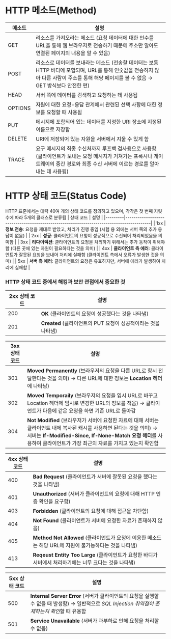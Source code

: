 # HTTP 메소드(Method)
| 메소드 | 설명 |
|---------|------------------------------------------------------------------------------------------|
| GET | 리소스를 가져오라는 메소드 (요청 데이터에 대한 인수를 URL을 통해 웹 브라우저로 전송하기 때문에 주소만 알아도 연결된 페이지의 내용을 알 수 있음) |
| POST | 리소스로 데이터를 보내라는 메소드 (전송할 데이터는 보통 HTTP 바디에 포함되며, URL를 통해 인숫값을 전송하지 않아 다른 사람이 주소를 통해 해당 페이지를 볼 수 없음  → GET 방식보다 안전한 편) |
| HEAD | 서버 쪽에 데이터를 검색하고 요청하는 데 사용됨 |
| OPTIONS | 자원에 대한 요청-응답 관계에서 관련된 선택 사항에 대한 정보를 요청할 때 사용됨 |
| PUT | 메시지에 포함되어 있는 데이터를 지정한 URI 장소에 지정된 이름으로 저장함 |
| DELETE | URI에 저장되어 있는 자원을 서버에서 지울 수 있게 함 |
| TRACE | 요구 메시지의 최종 수신처까지 루프백 검사용으로 사용함 (클라이언트가 보내는 요청 메시지가 거쳐가는 프록시나 게이트웨이의 중간 경로와 최종 수신 서버에 이르는 경로를 알아내는 데 사용됨) |



# HTTP 상태 코드(Status Code)
HTTP 표준에서는 대략 40여 개의 상태 코드를 정의하고 있으며, 각각은 첫 번째 자릿수에 따라 5개의 클래스로 분류됨
| 상태 코드 | 설명 |
|---------|------------------------------------------------------------------------------------------|
| 1xx | **정보 전송**: 요청을 제대로 받았고, 처리가 진행 중임 (시험 용 외에는 서버 쪽의 추가 응답이 없음) |
| 2xx | **성공**: 클라이언트의 요청이 성공적으로 수신되어 처리되었음을 의미함 |
| 3xx | **리다이렉션**: 클라이언트의 요청을 처리하기 위해서는 추가 동작이 취해야 함 (다른 곳에 있는 자원이 필요하다는 것을 의미) |
| 4xx | **클라이언트 측 에러**: 클라이언트가 잘못된 요청을 보내어 처리에 실패함 (클라이언트 측에서 오류가 발생한 것을 의미) |
| 5xx | **서버 측 에러**: 클라이언트의 요청은 유효하지만, 서버에 에러가 발생하여 처리에 실패함 |

### HTTP 상태 코드 중에서 해킹과 보안 관점에서 중요한 것
| 2xx 상태 코드 | 설명 |
|--------------|-------------------------------------------------------------------------------------|
| 200 | **OK** (클라이언트의 요청이 성공했다는 것을 나타냄) |
| 201 | **Created** (클라이언트의 PUT 요청이 성공적이라는 것을 나타냄) |

| 3xx 상태 코드 | 설명 |
|--------------|-------------------------------------------------------------------------------------|
| 301 | **Moved Permanently** (브라우저의 요청을 다른 URL로 항시 전달한다는 것을 의미) → 다른 URL에 대한 정보는 **Location 헤더**에 나타남)
| 302 | **Moved Temporaily** (브라우저의 요청을 임시 URL로 바꾸고 Location 헤더에 임시로 변경한 URL의 정보를 적음) → 클라이언트가 다음에 같은 요청을 하면 기존 URL로 돌아감 |
| 304 | **Not Modified** (브라우저가 서버에 요청한 자료에 대해 서버는 클라이언트 내에 복사된 캐시를 사용하면 된다는 것을 의미) → 서버는 **If-Modified-Since, If-None-Match 요청 헤더**를 사용하여 클라이언트가 가장 최근의 자료를 가지고 있는지 확인함 |

| 4xx 상태 코드 | 설명 |
|--------------|-------------------------------------------------------------------------------------|
| 400 | **Bad Request** (클라이언트가 서버에 잘못된 요청을 했다는 것을 나타냄) |
| 401 | **Unauthorized** (서버가 클라이언트의 요청에 대해 HTTP 인증 확인을 요구함) |
| 403 | **Forbidden** (클라이언트의 요청에 대해 접근을 차단함) |
| 404 | **Not Found** (클라이언트가 서버에 요청한 자료가 존재하지 않음) |
| 405 | **Method Not Allowed** (클라이언트가 요청에 이용한 메소드는 해당 URL에 지원이 불가능하다는 것을 나타냄) |
| 413 | **Reqeust Entity Too Large** (클라이언트가 요청한 바디가 서버에서 처리하기에는 너무 크다는 것을 나타냄) |

| 5xx 상태 코드 | 설명 |
|--------------|-------------------------------------------------------------------------------------|
| 500 | **Internal Server Error** (서버가 클라이언트의 요청을 실행할 수 없을 때 발생함) → 일반적으로 *SQL Injection 취약점이 존재하는지 확인*할 때 유용함 |
| 501 | **Service Unavailable** (서버가 과부하로 인해 요청을 처리할 수 없음) |
